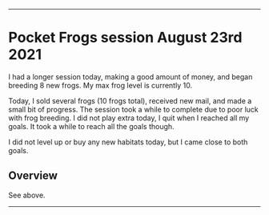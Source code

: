 
***

# Pocket Frogs session August 23rd 2021

I had a longer session today, making a good amount of money, and began breeding 8 new frogs. My max frog level is currently 10.

Today, I sold several frogs (10 frogs total), received new mail, and made a small bit of progress. The session took a while to complete due to poor luck with frog breeding. I did not play extra today, I quit when I reached all my goals. It took a while to reach all the goals though.

I did not level up or buy any new habitats today, but I came close to both goals.

## Overview

See above.

***

